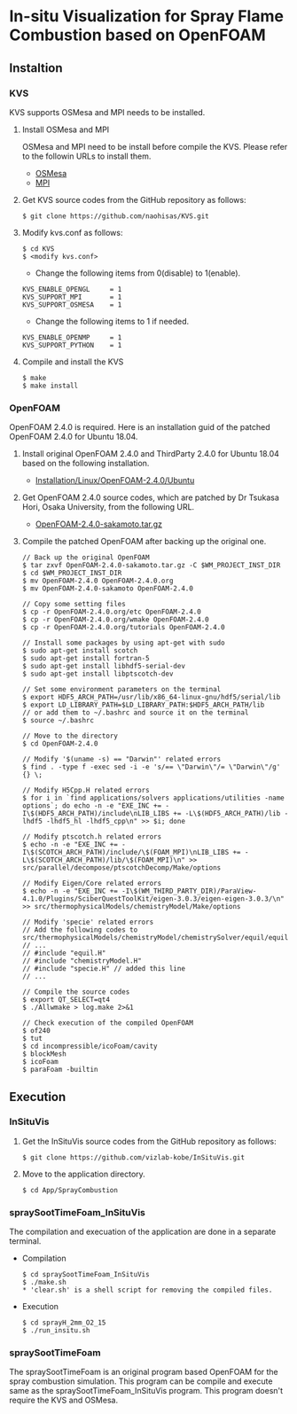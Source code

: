 # In-situ Visualization for Spray Flame Combustion based on OpenFOAM

## Instaltion

### KVS
KVS supports OSMesa and MPI needs to be installed.

1. Install OSMesa and MPI

    OSMesa and MPI need to be install before compile the KVS. Please refer to the followin URLs to install them.<br>
    - [OSMesa](https://github.com/naohisas/KVS/blob/develop/Source/SupportOSMesa/README.md)
    - [MPI](https://github.com/naohisas/KVS/blob/develop/Source/SupportMPI/README.md)

2. Get KVS source codes from the GitHub repository as follows:
    ```
    $ git clone https://github.com/naohisas/KVS.git
    ```

3. Modify kvs.conf as follows:
    ```
    $ cd KVS
    $ <modify kvs.conf>
    ```

    - Change the following items from 0(disable) to 1(enable).<br>
    ```
    KVS_ENABLE_OPENGL     = 1
    KVS_SUPPORT_MPI       = 1
    KVS_SUPPORT_OSMESA    = 1
    ```
    - Change the following items to 1 if needed. <br>
    ```
    KVS_ENABLE_OPENMP     = 1
    KVS_SUPPORT_PYTHON    = 1
    ```

4. Compile and install the KVS
    ```
    $ make
    $ make install
    ```

### OpenFOAM
OpenFOAM 2.4.0 is required. Here is an installation guid of the patched OpenFOAM 2.4.0 for Ubuntu 18.04.

1. Install original OpenFOAM 2.4.0 and ThirdParty 2.4.0 for Ubuntu 18.04 based on the following installation.

    - [Installation/Linux/OpenFOAM-2.4.0/Ubuntu](https://openfoamwiki.net/index.php/Installation/Linux/OpenFOAM-2.4.0/Ubuntu#Ubuntu_18.04)

2. Get OpenFOAM 2.4.0 source codes, which are patched by Dr Tsukasa Hori, Osaka University, from the following URL.

    - [OpenFOAM-2.4.0-sakamoto.tar.gz](https://app.box.com/s/6mjk18x70p4jm0dfex0q6ba4aarxhsqq)

2. Compile the patched OpenFOAM after backing up the original one.
    ```
    // Back up the original OpenFOAM
    $ tar zxvf OpenFOAM-2.4.0-sakamoto.tar.gz -C $WM_PROJECT_INST_DIR
    $ cd $WM_PROJECT_INST_DIR
    $ mv OpenFOAM-2.4.0 OpenFOAM-2.4.0.org
    $ mv OpenFOAM-2.4.0-sakamoto OpenFOAM-2.4.0

    // Copy some setting files
    $ cp -r OpenFOAM-2.4.0.org/etc OpenFOAM-2.4.0
    $ cp -r OpenFOAM-2.4.0.org/wmake OpenFOAM-2.4.0
    $ cp -r OpenFOAM-2.4.0.org/tutorials OpenFOAM-2.4.0

    // Install some packages by using apt-get with sudo
    $ sudo apt-get install scotch
    $ sudo apt-get install fortran-5
    $ sudo apt-get install libhdf5-serial-dev
    $ sudo apt-get install libptscotch-dev

    // Set some environment parameters on the terminal
    $ export HDF5_ARCH_PATH=/usr/lib/x86_64-linux-gnu/hdf5/serial/lib
    $ export LD_LIBRARY_PATH=$LD_LIBRARY_PATH:$HDF5_ARCH_PATH/lib
    // or add them to ~/.bashrc and source it on the terminal
    $ source ~/.bashrc

    // Move to the directory
    $ cd OpenFOAM-2.4.0

    // Modify '$(uname -s) == "Darwin"' related errors
    $ find . -type f -exec sed -i -e 's/== \"Darwin\"/= \"Darwin\"/g' {} \;

    // Modify H5Cpp.H related errors
    $ for i in `find applications/solvers applications/utilities -name options`; do echo -n -e "EXE_INC += -I\$(HDF5_ARCH_PATH)/include\nLIB_LIBS += -L\$(HDF5_ARCH_PATH)/lib -lhdf5 -lhdf5_hl -lhdf5_cpp\n" >> $i; done

    // Modify ptscotch.h related errors
    $ echo -n -e "EXE_INC += -I\$(SCOTCH_ARCH_PATH)/include/\$(FOAM_MPI)\nLIB_LIBS += -L\$(SCOTCH_ARCH_PATH)/lib/\$(FOAM_MPI)\n" >> src/parallel/decompose/ptscotchDecomp/Make/options

    // Modify Eigen/Core related errors
    $ echo -n -e "EXE_INC += -I\$(WM_THIRD_PARTY_DIR)/ParaView-4.1.0/Plugins/SciberQuestToolKit/eigen-3.0.3/eigen-eigen-3.0.3/\n" >> src/thermophysicalModels/chemistryModel/Make/options

    // Modify 'specie' related errors
    // Add the following codes to src/thermophysicalModels/chemistryModel/chemistrySolver/equil/equil.C
    // ...
    // #include "equil.H"
    // #include "chemistryModel.H"
    // #include "specie.H" // added this line
    // ...

    // Compile the source codes
    $ export QT_SELECT=qt4
    $ ./Allwmake > log.make 2>&1

    // Check execution of the compiled OpenFOAM
    $ of240
    $ tut
    $ cd incompressible/icoFoam/cavity
    $ blockMesh
    $ icoFoam
    $ paraFoam -builtin
    ```

## Execution

### InSituVis

1. Get the InSituVis source codes from the GitHub repository as follows:
    ```
    $ git clone https://github.com/vizlab-kobe/InSituVis.git
    ```

2. Move to the application directory.
    ```
    $ cd App/SprayCombustion
    ```

### spraySootTimeFoam_InSituVis
The compilation and execuation of the application are done in a separate terminal.

- Compilation<br>
    ```
    $ cd spraySootTimeFoam_InSituVis
    $ ./make.sh
    * 'clear.sh' is a shell script for removing the compiled files.
    ```

- Execution<br>
    ```
    $ cd sprayH_2mm_O2_15
    $ ./run_insitu.sh
    ```

### spraySootTimeFoam
The spraySootTimeFoam is an original program based OpenFOAM for the spray combustion simulation. This program can be compile and execute same as the spraySootTimeFoam_InSituVis program. This program doesn't require the KVS and OSMesa.
